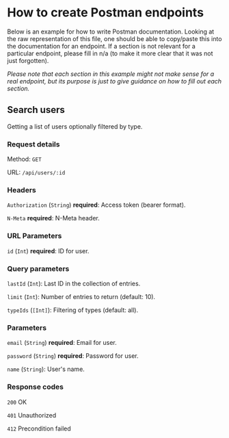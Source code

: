 # How to create Postman endpoints

Below is an example for how to write Postman documentation. Looking at the raw representation of this file, one should be able to copy/paste this into the documentation for an endpoint. If a section is not relevant for a particular endpoint, please fill in n/a (to make it more clear that it was not just forgotten).

_Please note that each section in this example might not make sense for a real endpoint, but its purpose is just to give guidance on how to fill out each section._

## Search users

Getting a list of users optionally filtered by type.

### Request details

Method: `GET`

URL: `/api/users/:id`

### Headers

`Authorization` (`String`) **required**: Access token (bearer format).

`N-Meta` **required**: N-Meta header.

### URL Parameters

`id` (`Int`) **required**: ID for user.

### Query parameters

`lastId` (`Int`): Last ID in the collection of entries.

`limit` (`Int`): Number of entries to return (default: 10).

`typeIds` (`[Int]`): Filtering of types (default: all).

### Parameters

`email` (`String`) **required**: Email for user.

`password` (`String`) **required**: Password for user.

`name` (`String`): User's name.

### Response codes

`200` OK

`401` Unauthorized

`412` Precondition failed

